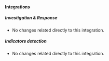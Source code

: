 
#### Integrations

##### Investigation & Response

- No changes related directly to this integration.

##### Indicators detection

- No changes related directly to this integration.

